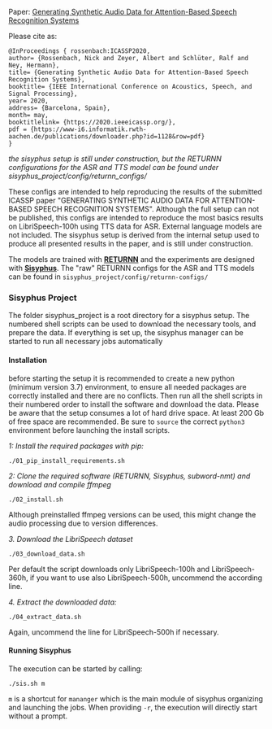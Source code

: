 Paper: [Generating Synthetic Audio Data for Attention-Based Speech Recognition Systems](https://www-i6.informatik.rwth-aachen.de/publications/download/1128/Rossenbach-ICASSP-2020.pdf)

Please cite as:
```
@InProceedings { rossenbach:ICASSP2020,
author= {Rossenbach, Nick and Zeyer, Albert and Schlüter, Ralf and Ney, Hermann},
title= {Generating Synthetic Audio Data for Attention-Based Speech Recognition Systems},
booktitle= {IEEE International Conference on Acoustics, Speech, and Signal Processing},
year= 2020,
address= {Barcelona, Spain},
month= may,
booktitlelink= {https://2020.ieeeicassp.org/},
pdf = {https://www-i6.informatik.rwth-aachen.de/publications/downloader.php?id=1128&row=pdf}
}
```

*the sisyphus setup is still under construction, but the RETURNN configurations for the ASR and TTS model can be found under sisyphus_project/config/returnn_configs/*


These configs are intended to help reproducing the results of the submitted ICASSP paper "GENERATING SYNTHETIC AUDIO DATA FOR ATTENTION-BASED SPEECH RECOGNITION SYSTEMS".
Although the full setup can not be published, this configs are intended to reproduce the most basics results on LibriSpeech-100h using TTS data for ASR.
External language models are not included.
The sisyphus setup is derived from the internal setup used to produce all presented results in the paper, and is still under construction.

The models are trained with [**RETURNN**](https://www.github.com/rwth-i6/returnn) and the experiments are designed 
with [**Sisyphus**](https://www.github.com/rwth-i6/sisyphus). The "raw" RETURNN configs for the ASR and TTS models can
 be found in 
`sisyphus_project/config/returnn-configs/`


### Sisyphus Project

The folder sisyphus_project is a root directory for a sisyphus setup. The numbered shell scripts can be used to download the necessary tools, and prepare the data. If everything is set up, the sisyphus manager can be started to run all necessary jobs automatically

#### Installation

before starting the setup it is recommended to create a new python (minimum version 3.7) environment, to ensure all needed packages are correctly installed and there are no conflicts.
Then run all the shell scripts in their numbered order to install the software and download the data. Please be aware that the setup consumes a lot of hard drive space. At least 200 Gb of free space are recommended. Be sure to `source` the correct `python3` environment before launching the install scripts.


_1: Install the required packages with pip:_
```
./01_pip_install_requirements.sh
```

_2: Clone the required software (RETURNN, Sisyphus, subword-nmt) and download and compile ffmpeg_
```
./02_install.sh
```
Although preinstalled ffmpeg versions can be used, this might change the audio processing due to version differences.

_3. Download the LibriSpeech dataset_
```
./03_download_data.sh
```
Per default the script downloads only LibriSpeech-100h and LibriSpeech-360h, if you want to use also LibriSpeech-500h, uncommend the according line.

_4. Extract the downloaded data:_
```
./04_extract_data.sh
```
Again, uncommend the line for LibriSpeech-500h if necessary.

#### Running Sisyphus

The execution can be started by calling:
```
./sis.sh m
```
`m` is a shortcut for `mananger` which is the main module of sisyphus organizing and launching the jobs. When 
providing `-r`, the execution will directly start without a prompt.


